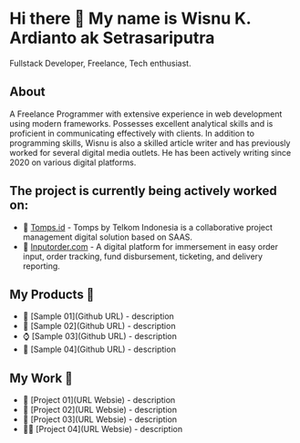 # Hi there 👋 My name is Wisnu K. Ardianto ak Setrasariputra

Fullstack Developer, Freelance, Tech enthusiast.

## About
A Freelance Programmer with extensive experience in web development using modern frameworks. Possesses excellent analytical skills and is proficient in communicating effectively with clients. In addition to programming skills, Wisnu is also a skilled article writer and has previously worked for several digital media outlets. He has been actively writing since 2020 on various digital platforms.

## The project is currently being actively worked on:
- 🚀 [Tomps.id](https://www.tomps.id/) - Tomps by Telkom Indonesia is a collaborative project management digital solution based on SAAS.
- 🤖 [Inputorder.com](https://inputorder.com/) - A digital platform for immersement in easy order input, order tracking, fund disbursement, ticketing, and delivery reporting.

## My Products 🔨

- 🚀 [Sample 01](Github URL) - description
- 🤣 [Sample 02](Github URL) - description
- ⌚ [Sample 03](Github URL) - description
- 🤖 [Sample 04](Github URL) - description

## My Work 🤝
- 🎨 [Project 01](URL Websie) - description
- 🎨 [Project 02](URL Websie) - description
- 🎨 [Project 03](URL Websie) - description
- 🧑‍💻 [Project 04](URL Websie) - description